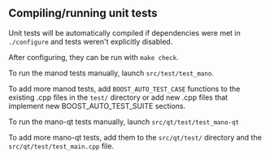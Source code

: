 Compiling/running unit tests
------------------------------------

Unit tests will be automatically compiled if dependencies were met in `./configure`
and tests weren't explicitly disabled.

After configuring, they can be run with `make check`.

To run the manod tests manually, launch `src/test/test_mano`.

To add more manod tests, add `BOOST_AUTO_TEST_CASE` functions to the existing
.cpp files in the `test/` directory or add new .cpp files that
implement new BOOST_AUTO_TEST_SUITE sections.

To run the mano-qt tests manually, launch `src/qt/test/test_mano-qt`

To add more mano-qt tests, add them to the `src/qt/test/` directory and
the `src/qt/test/test_main.cpp` file.
